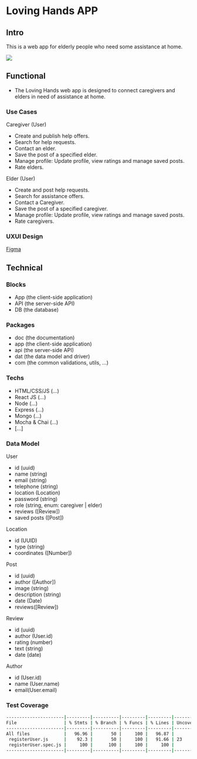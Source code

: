 # Loving Hands APP

## Intro

This is a web app for elderly people who need some assistance at home.

![](https://media1.giphy.com/media/v1.Y2lkPTc5MGI3NjExb3BoOGxjemJqb29kdmFjbml5dWdyemhodW03aGYzM2EwMHkyNWlkYyZlcD12MV9pbnRlcm5hbF9naWZfYnlfaWQmY3Q9Zw/icamgh2X6Cego/giphy.webp)

## Functional

- The Loving Hands web app is designed to connect caregivers and elders in need of assistance at home.

### Use Cases

Caregiver (User)

- Create and publish help offers.
- Search for help requests.
- Contact an elder.
- Save the post of a specified elder.
- Manage profile: Update profile, view ratings and manage saved posts.
- Rate elders.

Elder (User)

- Create and post help requests.
- Search for assistance offers.
- Contact a Caregiver.
- Save the post of a specified caregiver.
- Manage profile: Update profile, view ratings and manage saved posts.
- Rate caregivers.

### UXUI Design

[Figma](https://www.figma.com/design/vvDGYcAaFPJKgUSgKO6Gkm/LovingHands?node-id=0-1&node-type=canvas&t=QOzUYzlKPp6uLx4E-0)

## Technical

### Blocks

- App (the client-side application)
- API (the server-side API)
- DB (the database)

### Packages

- doc (the documentation)
- app (the client-side application)
- api (the server-side API)
- dat (the data model and driver)
- com (the common validations, utils, ...)

### Techs

- HTML/CSS/JS (...)
- React JS (...)
- Node (...)
- Express (...)
- Mongo (...)
- Mocha & Chai (...)
- [...]

### Data Model

User

- id (uuid)
- name (string)
- email (string)
- telephone (string)
- location (Location)
- password (string)
- role (string, enum: caregiver | elder)
- reviews ([Review])
- saved posts ([Post])

Location

- id (UUID)
- type (string)
- coordinates ([Number])

Post

- id (uuid)
- author ([Author])
- image (string)
- description (string)
- date (Date)
- reviews([Review])

Review

- id (uuid)
- author (User.id)
- rating (number)
- text (string)
- date (date)

Author

- id (User.id)
- name (User.name)
- email(User.email)

### Test Coverage

```sh
----------------------|---------|----------|---------|---------|-------------------
File                  | % Stmts | % Branch | % Funcs | % Lines | Uncovered Line #s
----------------------|---------|----------|---------|---------|-------------------
All files             |   96.96 |       50 |     100 |   96.87 |
 registerUser.js      |    92.3 |       50 |     100 |   91.66 | 23
 registerUser.spec.js |     100 |      100 |     100 |     100 |
----------------------|---------|----------|---------|---------|-------------------
```
